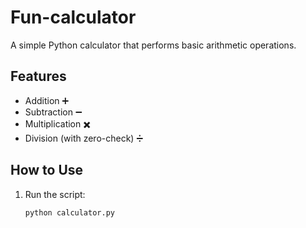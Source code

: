 # Fun-calculator
A simple Python calculator that performs basic arithmetic operations.

## Features
- Addition ➕
- Subtraction ➖
- Multiplication ✖️
- Division (with zero-check) ➗

## How to Use
1. Run the script:  
   ```sh
   python calculator.py
